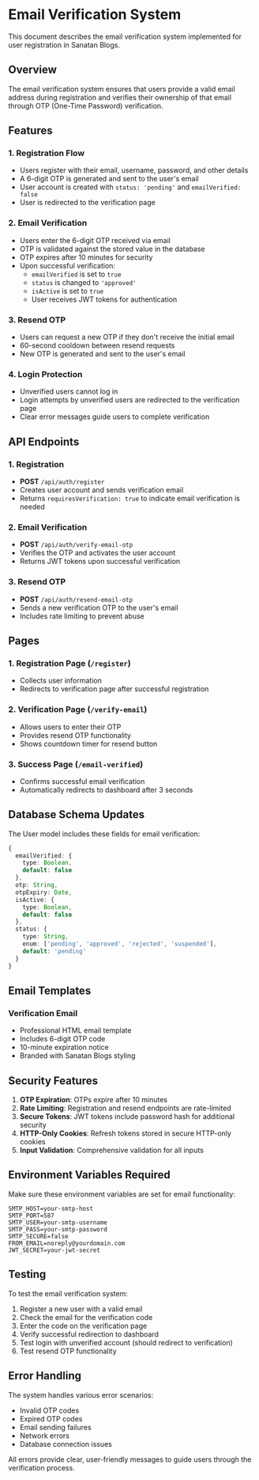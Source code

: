 # Email Verification System

This document describes the email verification system implemented for user registration in Sanatan Blogs.

## Overview

The email verification system ensures that users provide a valid email address during registration and verifies their ownership of that email through OTP (One-Time Password) verification.

## Features

### 1. Registration Flow
- Users register with their email, username, password, and other details
- A 6-digit OTP is generated and sent to the user's email
- User account is created with `status: 'pending'` and `emailVerified: false`
- User is redirected to the verification page

### 2. Email Verification
- Users enter the 6-digit OTP received via email
- OTP is validated against the stored value in the database
- OTP expires after 10 minutes for security
- Upon successful verification:
  - `emailVerified` is set to `true`
  - `status` is changed to `'approved'`
  - `isActive` is set to `true`
  - User receives JWT tokens for authentication

### 3. Resend OTP
- Users can request a new OTP if they don't receive the initial email
- 60-second cooldown between resend requests
- New OTP is generated and sent to the user's email

### 4. Login Protection
- Unverified users cannot log in
- Login attempts by unverified users are redirected to the verification page
- Clear error messages guide users to complete verification

## API Endpoints

### 1. Registration
- **POST** `/api/auth/register`
- Creates user account and sends verification email
- Returns `requiresVerification: true` to indicate email verification is needed

### 2. Email Verification
- **POST** `/api/auth/verify-email-otp`
- Verifies the OTP and activates the user account
- Returns JWT tokens upon successful verification

### 3. Resend OTP
- **POST** `/api/auth/resend-email-otp`
- Sends a new verification OTP to the user's email
- Includes rate limiting to prevent abuse

## Pages

### 1. Registration Page (`/register`)
- Collects user information
- Redirects to verification page after successful registration

### 2. Verification Page (`/verify-email`)
- Allows users to enter their OTP
- Provides resend OTP functionality
- Shows countdown timer for resend button

### 3. Success Page (`/email-verified`)
- Confirms successful email verification
- Automatically redirects to dashboard after 3 seconds

## Database Schema Updates

The User model includes these fields for email verification:

```typescript
{
  emailVerified: {
    type: Boolean,
    default: false
  },
  otp: String,
  otpExpiry: Date,
  isActive: {
    type: Boolean,
    default: false
  },
  status: {
    type: String,
    enum: ['pending', 'approved', 'rejected', 'suspended'],
    default: 'pending'
  }
}
```

## Email Templates

### Verification Email
- Professional HTML email template
- Includes 6-digit OTP code
- 10-minute expiration notice
- Branded with Sanatan Blogs styling

## Security Features

1. **OTP Expiration**: OTPs expire after 10 minutes
2. **Rate Limiting**: Registration and resend endpoints are rate-limited
3. **Secure Tokens**: JWT tokens include password hash for additional security
4. **HTTP-Only Cookies**: Refresh tokens stored in secure HTTP-only cookies
5. **Input Validation**: Comprehensive validation for all inputs

## Environment Variables Required

Make sure these environment variables are set for email functionality:

```env
SMTP_HOST=your-smtp-host
SMTP_PORT=587
SMTP_USER=your-smtp-username
SMTP_PASS=your-smtp-password
SMTP_SECURE=false
FROM_EMAIL=noreply@yourdomain.com
JWT_SECRET=your-jwt-secret
```

## Testing

To test the email verification system:

1. Register a new user with a valid email
2. Check the email for the verification code
3. Enter the code on the verification page
4. Verify successful redirection to dashboard
5. Test login with unverified account (should redirect to verification)
6. Test resend OTP functionality

## Error Handling

The system handles various error scenarios:

- Invalid OTP codes
- Expired OTP codes
- Email sending failures
- Network errors
- Database connection issues

All errors provide clear, user-friendly messages to guide users through the verification process. 
